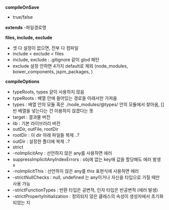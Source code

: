 **compileOnSave**

- true/false

**extends**
-파일경로명

**files, include, exclude**

- 셋 다 설정이 없으면, 전부 다 컴파일
- include < exclude < files
- include, exclude : .gitignore 같이 glod 패턴
- exclude 설정 안하면 4가지 default로 제외 (node_modules, bower_components, jspm_packages, <outDir>)

**compileOptions**

- typeRoots, types 같이 사용하지 않음
- typeRoots : 배열 안에 들어있는 경로들 아래서만 가져옴
- types : 배열 안의 모듈 혹은 ./node_modules/@types/ 안의 모듈에서 찾아옴, [] 빈 배열을 넣는다는 건 이용하지 않겠다는 뜻
- target : 결과물 버전
- lib : 기본 라이브러리 버전
- outDir, outFile, rootDir
- rootDir : 이 dir 아래 파일들 복제 ..?
- outDir : 설정한 폴더에 복제 ..?
- strict
- -nolmplicitAny : 선언하지 않은 any를 사용하면 에러
- suppressImplicitAnyIndexErrors : obj에 없는 key에 값을 할당해도 에러 발생 x
- -nolmplicitThis : 선언하지 않은 any를 this 표현식에 사용하면 에러
- -strictNullChecks : null, undefined 는 any이거나 자신을 타입으로 가질 때만 사용 가능
- -strictFunctionTypes : 반환 타입은 공변적, 인자 타입은 반공변적 (에러 발생)
- -strictPropertyInitialization : 정의되지 않은 클래스의 속성이 생성자에서 초기화 되었는 지